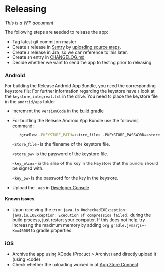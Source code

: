 # Releasing

*This is a WIP document*

The following steps are needed to release the app:

* Tag latest git commit on master
* Create a release in [Sentry](https://sentry.integreat-app.de) by [uploading source maps](05-error-reporting.md).
* Create a release in Jira, so we can reference to this later.
* Create an entry in [CHANGELOG.md](../CHANGELOG.md)
* Decide whether we want to send the app to testing prior to releasing

### Android
For building the Release Android App Bundle, you need the corresponding keystore file:
For further information regarding the keystore have a look at the `keystore_integreat.txt` in the drive.
You need to place the keystore file in the `android/app` folder.

* Increment the `versionCode` in the [build.gradle](../android/app/build.gradle)
* For building the Release Android App Bundle use the following command:
  ```bash
    ./gradlew -PKEYSTORE_PATH=<store_file> -PKEYSTORE_PASSWORD=<store_pw> -PKEYSTORE_KEY_ALIAS=<key_alias> -PKEYSTORE_KEY_PASSWORD=<key_pw> bundleRelease
  ```

  `<store_file>` is the filename of the keystore file.

  `<store_pw>` is the password of the keystore file.

  `<key_alias>` is the alias of the key in the keystore that the bundle should be signed with.

  `<key_pw>` is the password for the key in the keystore.

* Upload the `.aab` in [Developer Console](https://play.google.com/apps/publish/)

#### Known issues
* Upon receiving the error `java.io.UncheckedIOException: java.io.IOException: Execution of compression failed.` during the build process, just restart your computer.
  If this does not help, try increasing the maximum memory by adding `org.gradle.jvmargs=-Xmx4608M` to gradle.properties.

### iOS

* Archive the app using XCode (Product > Archive) and directly upload it (using xcode)
* Check whether the uploading worked in at [App Store Connect](https://appstoreconnect.apple.com/)

